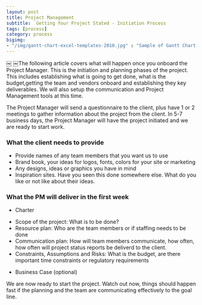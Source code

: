 ```yaml
---
layout: post
title: Project Management 
subtitle:  Getting Your Project Stated - Initiation Process
tags: [process]
category: process
bigimg:
- "/img/gantt-chart-excel-templates-2010.jpg" : "Sample of Gantt Chart Template"
---
```

￼
￼The following article covers what will happen once you onboard the Project Manager.  This is the initiation and planning phases
of the project.  This includes establishing what is going to get done, what is the budget,getting the team and 
vendors onboard and establishing they key deliverables.   We will also setup the communication and Project Management tools 
at this time.  

The Project Manager will send a questionnaire to the client, plus have 1 or 2 meetings to gather information about the project
from the client.    In 5-7 business days, the Project Manager will have the project initiated and we are ready to start work.

### What the client needs to provide

* Provide names of any team members that you want us to use
* Brand book, your ideas for logos, fonts, colors for your site or marketing
* Any designs, ideas or graphics you have in mind
* Inspiration sites.  Have you seen this done somewhere else.  What do you like or not like about their ideas.

### What the PM will deliver in the first week

* Charter
 - Scope of the project:  What is to be done?
 - Resource plan:  Who are the team members or if staffing needs to be done
 - Communication plan:   How will team members communicate, how often, how often will project status reports be deliverd to the client.
 - Constraints, Assumptions and Risks:  What is the budget, are there important time constraints or regulatory requirements
* Business Case (optional)
 
We are now ready to start the project.  Watch out now, things should happen fast if the planning and the team are communicating
effectively to the goal line. 
